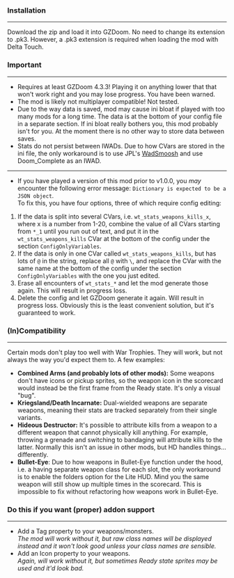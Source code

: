 ### Installation
---
Download the zip and load it into GZDoom. No need to change its extension to .pk3. However, a .pk3 extension is required when loading the mod with Delta Touch.

### Important
---
- Requires at least GZDoom 4.3.3! Playing it on anything lower that that won't work right and you may lose progress. You have been warned.
- The mod is likely not multiplayer compatible! Not tested.
- Due to the way data is saved, mod may cause ini bloat if played with too many mods for a long time. The data is at the bottom of your config file in a separate section. If ini bloat really bothers you, this mod probably isn't for you. At the moment there is no other way to store data between saves.
- Stats do not persist between IWADs. Due to how CVars are stored in the ini file, the only workaround is to use JPL's [WadSmoosh](https://forum.zdoom.org/viewtopic.php?f=232&t=52757) and use Doom_Complete as an IWAD.
---
- If you have played a version of this mod prior to v1.0.0, you *may* encounter the following error message: `Dictionary is expected to be a JSON object`.  
To fix this, you have four options, three of which require config editing:
1. If the data is split into several CVars, i.e. `wt_stats_weapons_kills_x`, where x is a number from 1-20, combine the value of all CVars starting from `*_1` until you run out of text, and put it in the `wt_stats_weapons_kills` CVar at the bottom of the config under the section `ConfigOnlyVariables`.
2. If the data is only in one CVar called `wt_stats_weapons_kills`, but has lots of `@` in the string, replace all `@` with `\`, and replace the CVar with the same name at the bottom of the config under the section `ConfigOnlyVariables` with the one you just edited.
3. Erase all encounters of `wt_stats_*` and let the mod generate those again. This will result in progress loss.
4. Delete the config and let GZDoom generate it again. Will result in progress loss. Obviously this is the least convenient solution, but it's guaranteed to work.

### (In)Compatibility
---
Certain mods don't play too well with War Trophies. They will work, but not always the way you'd expect them to. A few examples:
- **Combined Arms (and probably lots of other mods):** Some weapons don't have icons or pickup sprites, so the weapon icon in the scorecard would instead be the first frame from the Ready state. It's only a visual "bug".
- **Kriegsland/Death Incarnate:** Dual-wielded weapons are separate weapons, meaning their stats are tracked separately from their single variants.
- **Hideous Destructor:** It's possible to attribute kills from a weapon to a different weapon that cannot physically kill anything. For example, throwing a grenade and switching to bandaging will attribute kills to the latter. Normally this isn't an issue in other mods, but HD handles things... differently.
- **Bullet-Eye**: Due to how weapons in Bullet-Eye function under the hood, i.e. a having separate weapon class for each slot, the only workaround is to enable the folders option for the Lite HUD. Mind you the same weapon will still show up multiple times in the scorecard. This is impossible to fix without refactoring how weapons work in Bullet-Eye.

### Do this if you want (proper) addon support
---
- Add a Tag property to your weapons/monsters.  
*The mod will work without it, but raw class names will be displayed instead and it won't look good unless your class names are sensible.*
- Add an Icon property to your weapons.  
*Again, will work without it, but sometimes Ready state sprites may be used and it'd look bad.*